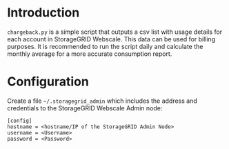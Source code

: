 # Introduction
`chargeback.py` is a simple script that outputs a csv list with usage details for each account in StorageGRID Webscale. This data can be used for billing purposes.
It is recommended to run the script daily and calculate the monthly average for a more accurate consumption report.

# Configuration
Create a file `~/.storagegrid_admin` which includes the address and credentials to the StorageGRID Webscale Admin node:
```
[config]
hostname = <hostname/IP of the StorageGRID Admin Node> 
username = <Username>
password = <Password>
```
